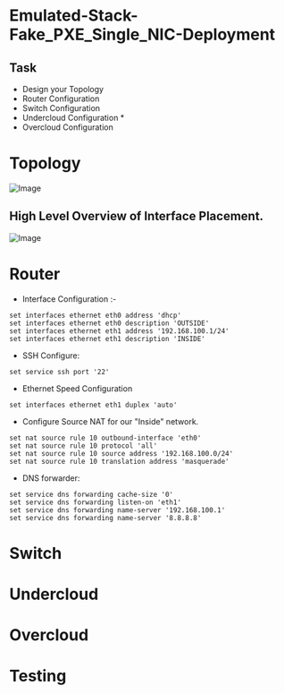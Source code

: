 # Emulated-Stack-Fake_PXE_Single_NIC-Deployment

## Task
  *   Design your Topology
  *   Router Configuration
  *   Switch Configuration
  *   Undercloud Configuration
    *    
  *   Overcloud Configuration

# Topology
![Image ](/home/cNilesh/Redhat/githubprojects/emulated_stack/emulatedstack_osp13_fake_pxe_single_nic/images/q1.png)

## High Level Overview of Interface Placement.

![Image ](/home/cNilesh/Redhat/githubprojects/emulated_stack/emulatedstack_osp13_fake_pxe_single_nic/images/q4.png)
# Router

* Interface Configuration :-

~~~
set interfaces ethernet eth0 address 'dhcp'
set interfaces ethernet eth0 description 'OUTSIDE'
set interfaces ethernet eth1 address '192.168.100.1/24'
set interfaces ethernet eth1 description 'INSIDE'
~~~

* SSH Configure:

~~~
set service ssh port '22'
~~~

* Ethernet Speed Configuration

~~~
set interfaces ethernet eth1 duplex 'auto'
~~~

* Configure Source NAT for our "Inside" network.

~~~
set nat source rule 10 outbound-interface 'eth0'
set nat source rule 10 protocol 'all'
set nat source rule 10 source address '192.168.100.0/24'
set nat source rule 10 translation address 'masquerade'
~~~

* DNS forwarder:

~~~
set service dns forwarding cache-size '0'
set service dns forwarding listen-on 'eth1'
set service dns forwarding name-server '192.168.100.1'
set service dns forwarding name-server '8.8.8.8'
~~~

# Switch

# Undercloud

# Overcloud

# Testing
